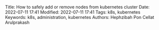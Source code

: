 Title: How to safely add or remove nodes from kubernetes cluster
Date: 2022-07-11 17:41
Modified: 2022-07-11 17:41
Tags: k8s, kubernetes
Keywords: k8s, administration, kubernetes
Authors: Hephzibah Pon Cellat Arulprakash

